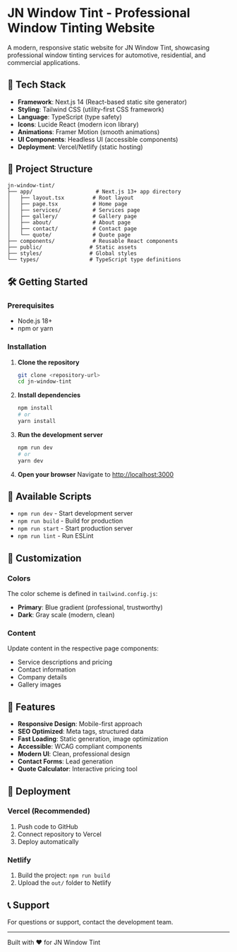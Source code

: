 # JN Window Tint - Professional Window Tinting Website

A modern, responsive static website for JN Window Tint, showcasing professional window tinting services for automotive, residential, and commercial applications.

## 🚀 Tech Stack

- **Framework**: Next.js 14 (React-based static site generator)
- **Styling**: Tailwind CSS (utility-first CSS framework)
- **Language**: TypeScript (type safety)
- **Icons**: Lucide React (modern icon library)
- **Animations**: Framer Motion (smooth animations)
- **UI Components**: Headless UI (accessible components)
- **Deployment**: Vercel/Netlify (static hosting)

## 📁 Project Structure

```
jn-window-tint/
├── app/                    # Next.js 13+ app directory
│   ├── layout.tsx         # Root layout
│   ├── page.tsx           # Home page
│   ├── services/          # Services page
│   ├── gallery/           # Gallery page
│   ├── about/             # About page
│   ├── contact/           # Contact page
│   └── quote/             # Quote page
├── components/            # Reusable React components
├── public/               # Static assets
├── styles/               # Global styles
└── types/                # TypeScript type definitions
```

## 🛠️ Getting Started

### Prerequisites

- Node.js 18+ 
- npm or yarn

### Installation

1. **Clone the repository**
   ```bash
   git clone <repository-url>
   cd jn-window-tint
   ```

2. **Install dependencies**
   ```bash
   npm install
   # or
   yarn install
   ```

3. **Run the development server**
   ```bash
   npm run dev
   # or
   yarn dev
   ```

4. **Open your browser**
   Navigate to [http://localhost:3000](http://localhost:3000)

## 📝 Available Scripts

- `npm run dev` - Start development server
- `npm run build` - Build for production
- `npm run start` - Start production server
- `npm run lint` - Run ESLint

## 🎨 Customization

### Colors
The color scheme is defined in `tailwind.config.js`:
- **Primary**: Blue gradient (professional, trustworthy)
- **Dark**: Gray scale (modern, clean)

### Content
Update content in the respective page components:
- Service descriptions and pricing
- Contact information
- Company details
- Gallery images

## 📱 Features

- **Responsive Design**: Mobile-first approach
- **SEO Optimized**: Meta tags, structured data
- **Fast Loading**: Static generation, image optimization
- **Accessible**: WCAG compliant components
- **Modern UI**: Clean, professional design
- **Contact Forms**: Lead generation
- **Quote Calculator**: Interactive pricing tool

## 🚀 Deployment

### Vercel (Recommended)
1. Push code to GitHub
2. Connect repository to Vercel
3. Deploy automatically

### Netlify
1. Build the project: `npm run build`
2. Upload the `out/` folder to Netlify

## 📞 Support

For questions or support, contact the development team.

---

Built with ❤️ for JN Window Tint 